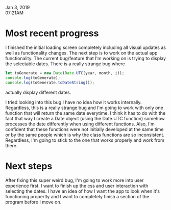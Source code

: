 Jan 3, 2019<br>
07:21AM

# Most recent progress

I finished the initial loading screen completely including all visual updates as well as functionality changes. The next step is to work on the actual app functionality. The current bug/feature that I'm working on is trying to display the selectable dates. There is a really strange bug where

```javascript
let toGenerate = new Date(Date.UTC(year, month, i));
console.log(toGenerate);
console.log(toGenerate.toDateString());
```
actually display different dates.

I tried looking into this bug I have no idea how it works internally. Regardless, this is a really strange bug and I'm going to work with only one function that will return the same date everytime. I think it has to do with the fact that way I create a Date object (using the Date.UTC function) somehow processes the date differently when using different functions. Also, I'm confident that these functions were not initially developed at the same time or by the same people which is why the class functions are so inconsistent. Regardless, I'm going to stick to the one that works properly and work from there.

# Next steps

After fixing this super weird bug, I'm going to work more into user experience first. I want to finish up the css and user interaction with selecting the dates. I have an idea of how I want the app to look when it's functioning propertly and I want to completely finish a section of the program before I move on.